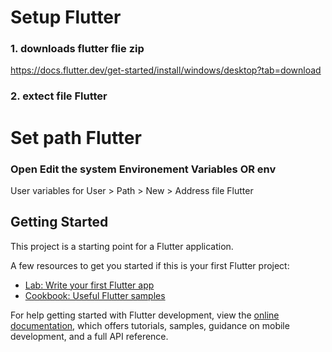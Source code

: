 # Setup Flutter
### 1. downloads flutter flie zip
https://docs.flutter.dev/get-started/install/windows/desktop?tab=download
### 2. extect file Flutter

# Set path Flutter
### Open Edit the system Environement Variables OR env
 User variables for User > Path > New > Address file Flutter





## Getting Started

This project is a starting point for a Flutter application.

A few resources to get you started if this is your first Flutter project:

- [Lab: Write your first Flutter app](https://docs.flutter.dev/get-started/codelab)
- [Cookbook: Useful Flutter samples](https://docs.flutter.dev/cookbook)

For help getting started with Flutter development, view the
[online documentation](https://docs.flutter.dev/), which offers tutorials,
samples, guidance on mobile development, and a full API reference.
